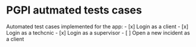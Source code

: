 # PGPI autmated tests cases

Automated test cases implemented for the app:
    - [x] Login as a client
    - [x] Login as a techcnic
    - [x] Login as a supervisor
    - [ ] Open a new incident as a client
